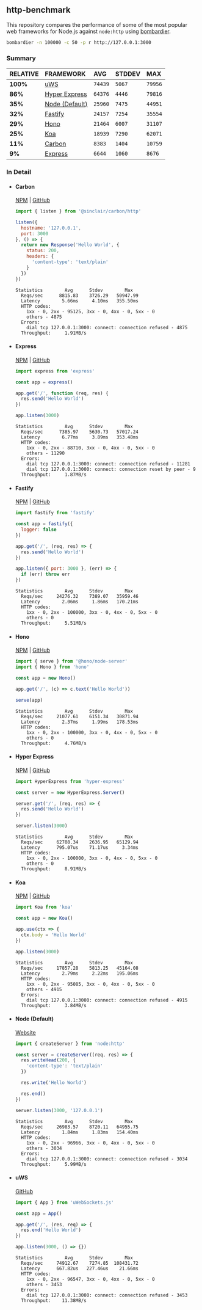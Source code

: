 ## http-benchmark

This repository compares the performance of some of the most popular web frameworks for Node.js against `node:http` using [bombardier](https://github.com/codesenberg/bombardier).

```bash
bombardier -n 100000 -c 50 -p r http://127.0.0.1:3000
```

### Summary

| RELATIVE | FRAMEWORK | AVG | STDDEV | MAX |
| :--- | :--- | :--- | :--- | :--- |
| **100%** | [uWS](#uws) | `74439` | `5067` | `79956` |
| **86%** | [Hyper Express](#hyper-express) | `64376` | `4446` | `79816` |
| **35%** | [Node (Default)](#node-default) | `25960` | `7475` | `44951` |
| **32%** | [Fastify](#fastify) | `24157` | `7254` | `35554` |
| **29%** | [Hono](#hono) | `21464` | `6007` | `31107` |
| **25%** | [Koa](#koa) | `18939` | `7290` | `62071` |
| **11%** | [Carbon](#carbon) | `8383` | `1404` | `10759` |
| **9%** | [Express](#express) | `6644` | `1060` | `8676` |


### In Detail

- #### Carbon
  [NPM](https://npmjs.com/@sinclair/carbon) | [GitHub](https://github.com/sinclairzx81/carbon)
  ```js
  import { listen } from '@sinclair/carbon/http'

  listen({
    hostname: '127.0.0.1',
    port: 3000
  }, () => {
    return new Response('Hello World', {
      status: 200,
      headers: {
        'content-type': 'text/plain'
      }
    })
  })
  ```

  ```
  Statistics        Avg      Stdev        Max
    Reqs/sec      8815.83    3726.29   50947.99
    Latency        5.66ms     4.10ms   355.50ms
    HTTP codes:
      1xx - 0, 2xx - 95125, 3xx - 0, 4xx - 0, 5xx - 0
      others - 4875
    Errors:
      dial tcp 127.0.0.1:3000: connect: connection refused - 4875
    Throughput:     1.91MB/s
  ```

- #### Express
  [NPM](https://npmjs.com/express) | [GitHub](https://github.com/expressjs/express)
  ```js
  import express from 'express'

  const app = express()

  app.get('/', function (req, res) {
    res.send('Hello World')
  })

  app.listen(3000)
  ```

  ```
  Statistics        Avg      Stdev        Max
    Reqs/sec      7385.97    5630.73   57017.24
    Latency        6.77ms     3.89ms   353.48ms
    HTTP codes:
      1xx - 0, 2xx - 88710, 3xx - 0, 4xx - 0, 5xx - 0
      others - 11290
    Errors:
      dial tcp 127.0.0.1:3000: connect: connection refused - 11281
      dial tcp 127.0.0.1:3000: connect: connection reset by peer - 9
    Throughput:     1.87MB/s
  ```

- #### Fastify
  [NPM](https://npmjs.com/fastify) | [GitHub](https://github.com/fastify/fastify)
  ```js
  import fastify from 'fastify'

  const app = fastify({
    logger: false
  })

  app.get('/', (req, res) => {
    res.send('Hello World')
  })

  app.listen({ port: 3000 }, (err) => {
    if (err) throw err
  })
  ```

  ```
  Statistics        Avg      Stdev        Max
    Reqs/sec     24276.32    7389.07   35959.46
    Latency        2.06ms     1.86ms   170.21ms
    HTTP codes:
      1xx - 0, 2xx - 100000, 3xx - 0, 4xx - 0, 5xx - 0
      others - 0
    Throughput:     5.51MB/s
  ```

- #### Hono
  [NPM](https://npmjs.com/hono) | [GitHub](https://github.com/honojs/hono)
  ```js
  import { serve } from '@hono/node-server'
  import { Hono } from 'hono'

  const app = new Hono()

  app.get('/', (c) => c.text('Hello World'))

  serve(app)
  ```

  ```
  Statistics        Avg      Stdev        Max
    Reqs/sec     21077.61    6151.34   30871.94
    Latency        2.37ms     1.99ms   178.53ms
    HTTP codes:
      1xx - 0, 2xx - 100000, 3xx - 0, 4xx - 0, 5xx - 0
      others - 0
    Throughput:     4.76MB/s
  ```

- #### Hyper Express
  [NPM](https://npmjs.com/hyper-express) | [GitHub](https://github.com/kartikk221/hyper-express)
  ```js
  import HyperExpress from 'hyper-express'

  const server = new HyperExpress.Server()

  server.get('/', (req, res) => {
    res.send('Hello World')
  })

  server.listen(3000)
  ```

  ```
  Statistics        Avg      Stdev        Max
    Reqs/sec     62708.34    2636.95   65129.94
    Latency      795.07us    71.17us     3.34ms
    HTTP codes:
      1xx - 0, 2xx - 100000, 3xx - 0, 4xx - 0, 5xx - 0
      others - 0
    Throughput:     8.91MB/s
  ```

- #### Koa
  [NPM](https://npmjs.com/koa) | [GitHub](https://github.com/koajs/koa)
  ```js
  import Koa from 'koa'

  const app = new Koa()

  app.use(ctx => {
    ctx.body = 'Hello World'
  })

  app.listen(3000)
  ```

  ```
  Statistics        Avg      Stdev        Max
    Reqs/sec     17857.28    5813.25   45164.08
    Latency        2.79ms     2.22ms   195.06ms
    HTTP codes:
      1xx - 0, 2xx - 95085, 3xx - 0, 4xx - 0, 5xx - 0
      others - 4915
    Errors:
      dial tcp 127.0.0.1:3000: connect: connection refused - 4915
    Throughput:     3.84MB/s
  ```

- #### Node (Default)
  [Website](https://nodejs.org/api/http.html)
  ```js
  import { createServer } from 'node:http'

  const server = createServer((req, res) => {
    res.writeHead(200, {
      'content-type': 'text/plain'
    })

    res.write('Hello World')

    res.end()
  })

  server.listen(3000, '127.0.0.1')
  ```

  ```
  Statistics        Avg      Stdev        Max
    Reqs/sec     26983.57    8720.11   64955.75
    Latency        1.84ms     1.83ms   154.40ms
    HTTP codes:
      1xx - 0, 2xx - 96966, 3xx - 0, 4xx - 0, 5xx - 0
      others - 3034
    Errors:
      dial tcp 127.0.0.1:3000: connect: connection refused - 3034
    Throughput:     5.99MB/s
  ```

- #### uWS
  [GitHub](https://github.com/uNetworking/uWebSockets.js)
  ```js
  import { App } from 'uWebSockets.js'

  const app = App()

  app.get('/', (res, req) => {
    res.end('Hello World')
  })

  app.listen(3000, () => {})
  ```

  ```
  Statistics        Avg      Stdev        Max
    Reqs/sec     74912.67    7274.85  108431.72
    Latency      667.82us   227.46us    21.66ms
    HTTP codes:
      1xx - 0, 2xx - 96547, 3xx - 0, 4xx - 0, 5xx - 0
      others - 3453
    Errors:
      dial tcp 127.0.0.1:3000: connect: connection refused - 3453
    Throughput:    11.38MB/s
  ```


